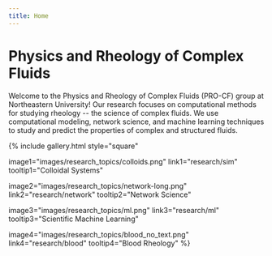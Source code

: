 ```yaml
---
title: Home
---
```


# Physics and Rheology of Complex Fluids


Welcome to the Physics and Rheology of Complex Fluids (PRO-CF) group at Northeastern University! Our research focuses on computational methods for studying rheology -- the science of complex fluids. We use computational modeling, network science, and machine learning techniques to study and predict the properties of complex and structured fluids.



{%
  include gallery.html
  style="square"

  image1="images/research_topics/colloids.png"
  link1="research/sim"
  tooltip1="Colloidal Systems"

  image2="images/research_topics/network-long.png"
  link2="research/network"
  tooltip2="Network Science"

  image3="images/research_topics/ml.png"
  link3="research/ml"
  tooltip3="Scientific Machine Learning"

  image4="images/research_topics/blood_no_text.png"
  link4="research/blood"
  tooltip4="Blood Rheology"
%}



<!-- section break -->

<!-- section full -->

